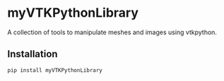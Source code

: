 # myVTKPythonLibrary
A collection of tools to manipulate meshes and images using vtkpython.
## Installation
```
pip install myVTKPythonLibrary
```
